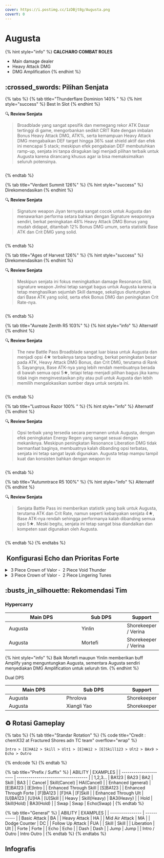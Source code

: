 ```yaml
---
cover: https://i.postimg.cc/1zDBjt8g/Augusta.png
coverY: 0
---
```


# Augusta

{% hint style="info" %}
**CALCHARO COMBAT ROLES**

* Main damage dealer
* Heavy Attack DMG
* DMG Amplification
{% endhint %}

## :crossed\_swords: Pilihan Senjata

{% tabs %}
{% tab title="Thunderflare Dominion 140% " %}
{% hint style="success" %}
Best In Slot
{% endhint %}

:mag: **Review Senjata**

> Broadblade yang sangat spesifik dan memegang rekor ATK Dasar tertinggi di game, mengorbankan sedikit CRIT Rate dengan imbalan Bonus Heavy Attack DMG, ATK%, serta kemampuan Heavy Attack DMG mengabaikan DEF target hingga 36% saat shield aktif dan efek ini mencapai 5 stack; meskipun efek pengabaian DEF membutuhkan ramp-up, senjata ini tanpa diragukan lagi menjadi pilihan terbaik untuk Augusta karena dirancang khusus agar ia bisa memaksimalkan seluruh potensinya.

<figure><img src="https://api-v2.encore.moe/resource/Data/Game/Aki/UI/UIResources/Common/Image/IconWeapon/T_IconWeapon21010046_UI.png" alt=""><figcaption></figcaption></figure>
{% endtab %}

{% tab title="Verdant Summit 126%" %}
{% hint style="success" %}
Direkomendasikan
{% endhint %}

:mag: **Review Senjata**

> Signature weapon Jiyan ternyata sangat cocok untuk Augusta dan menawarkan performa setara bahkan dengan Signature weaponnya sendiri, berkat peningkatan 48% Heavy Attack DMG Bonus yang mudah didapat, ditambah 12% Bonus DMG umum, serta statistik Base ATK dan Crit DMG yang solid.

<figure><img src="https://api.encore.moe/resource/Data/Game/Aki/UI/UIResources/Common/Image/IconWeapon/T_IconWeapon21010016_UI.png" alt=""><figcaption></figcaption></figure>
{% endtab %}

{% tab title="Ages of Harvest 126%" %}
{% hint style="success" %}
Direkomendasikan
{% endhint %}

:mag: **Review Senjata**

> Meskipun senjata ini fokus meningkatkan damage Resonance Skill, signature weapon Jinhsi tetap sangat bagus untuk Augusta karena ia tetap menghasilkan sejumlah Skill damage, sekaligus diuntungkan dari Base ATK yang solid, serta efek Bonus DMG dan peningkatan Crit Rate-nya.

<figure><img src="https://api.encore.moe/resource/Data/Game/Aki/UI/UIResources/Common/Image/IconWeapon/T_IconWeapon21010026_UI.png" alt=""><figcaption></figcaption></figure>
{% endtab %}

{% tab title="Aureate Zenith R5  103%" %}
{% hint style="info" %}
Alternatif
{% endhint %}

:mag: **Review Senjata**

> The new Battle Pass Broadblade sangat luar biasa untuk Augusta dan menjadi opsi 4★ terbaiknya tanpa tanding, berkat peningkatan besar pada ATK, Heavy Attack DMG Bonus, dan Crit DMG, terutama di Rank 5. Sayangnya, Base ATK-nya yang lebih rendah membuatnya berada di bawah semua opsi 5★, tetapi tetap menjadi pilihan bagus jika kamu tidak ingin menginvestasikan pity atau pull untuk Augusta dan lebih memilih mengalokasikan sumber daya untuk senjata ini.

<figure><img src="https://api.encore.moe/resource/Data/Game/Aki/UI/UIResources/Common/Image/IconWeapon/T_IconWeapon21010104_UI.png" alt=""><figcaption></figcaption></figure>
{% endtab %}

{% tab title="Lustrous Razor 100% " %}
{% hint style="info" %}
Alternatif
{% endhint %}

:mag: **Review Senjata**

> Opsi terbaik yang tersedia secara permanen untuk Augusta, dengan efek peningkatan Energy Regen yang sangat sesuai dengan mekaniknya. Meskipun peningkatan Resonance Liberation DMG tidak bermanfaat baginya, membuatnya kalah dibanding opsi terbatas, senjata ini tetap sangat layak digunakan. Augusta tetap mampu tampil kuat dan konsisten bahkan dengan weapon ini

<figure><img src="https://api.encore.moe/resource/Data/Game/Aki/UI/UIResources/Common/Image/IconWeapon/T_IconWeapon21010015_UI.png" alt=""><figcaption></figcaption></figure>
{% endtab %}

{% tab title="Autumntrace R5 100%" %}
{% hint style="info" %}
Alternatif
{% endhint %}

:mag: **Review Senjata**

> Senjata Battle Pass ini memberikan statistik yang baik untuk Augusta, terutama ATK dan Crit Rate, namun seperti kebanyakan senjata 4★, Base ATK-nya rendah sehingga performanya kalah dibanding semua opsi 5★. Meski begitu, senjata ini tetap sangat bisa diandalkan dan kompeten saat digunakan oleh Augusta.

<figure><img src="https://api.encore.moe/resource/Data/Game/Aki/UI/UIResources/Common/Image/IconWeapon/T_IconWeapon21010074_UI.png" alt=""><figcaption></figcaption></figure>
{% endtab %}
{% endtabs %}

## <img src="https://wuthering.wiki/img/item_10.png" alt="" data-size="line"> Konfigurasi Echo dan Prioritas Forte

<details>

<summary><img src="https://api.encore.moe/resource/Data/Game/Aki/UI/UIResources/Common/Image/IconElementAttri/T_IconElementAttriShield.png" alt="" data-size="line"> 3 Piece Crown of Valor  -  <img src="https://wuthering.wiki/img/fettericon_3.png" alt="" data-size="line">  2 Piece Void Thunder</summary>

Nightmare: Thundering Mephis - CR% / CDM%

<img src="https://api.encore.moe/resource/Data/Game/Aki/UI/UIResources/Common/Image/IconMonsterHead/T_IconMonsterHead_34017_UI.png" alt="" data-size="original">

**Echo Set**

* 3 - <mark style="color:purple;">**Electro DMG**</mark> bonus%
* 3 - <mark style="color:purple;">**Electro DMG**</mark> bonus%
* 1 - ATK%
* 1 - ATK%

**Prioritas Echo Substat**

* Energy Regen (>**125%**)

- CR% / CDM%
- ATK%

* Heavy Attack%
* Flat ATK

**Prioritas Forte**

Reso Libe > Forte > Normal Attack

> Intro dan Reso Skill cukup upgrade ke level 6.

</details>

<details>

<summary><img src="https://api.encore.moe/resource/Data/Game/Aki/UI/UIResources/Common/Image/IconElementAttri/T_IconElementAttriShield.png" alt="" data-size="line"> 3 Piece Crown of Valor  -  <img src="https://wuthering.wiki/img/fettericon_3.png" alt="" data-size="line">  2 Piece Lingering Tunes</summary>

Nightmare: Thundering Mephis - CR% / CDM%

<img src="https://api.encore.moe/resource/Data/Game/Aki/UI/UIResources/Common/Image/IconMonsterHead/T_IconMonsterHead_34017_UI.png" alt="" data-size="original">

**Echo Set**

* 3 - <mark style="color:purple;">**Electro DMG**</mark> bonus%
* 3 - <mark style="color:purple;">**Electro DMG**</mark> bonus%
* 1 - ATK%
* 1 - ATK%

**Prioritas Echo Substat**

* Energy Regen (>**125%**)

- CR% / CDM%
- ATK%

* Heavy Attack%
* Flat ATK

**Prioritas Forte**

Reso Libe > Forte > Normal Attack

> Intro dan Reso Skill cukup upgrade ke level 6.

</details>

## :busts\_in\_silhouette: Rekomendasi Tim

### Hypercarry

<table><thead><tr><th width="311">Main DPS</th><th width="183">Sub DPS</th><th>Support</th></tr></thead><tbody><tr><td><img src="https://i.postimg.cc/SsSSvgyw/Augusta.png" alt="" data-size="line"><img src="https://api.encore.moe/resource/Data/Game/Aki/UI/UIResources/Common/Image/IconElementAttri/T_IconElementAttriShield.png" alt="" data-size="line"><img src="https://wuthering.wiki/img/fettericon_3.png" alt="" data-size="line">  Augusta</td><td><img src="https://i.postimg.cc/7PtH6hwz/Yinlin-Icon.png" alt="" data-size="line"><img src="https://wuthering.wiki/img/fettericon_13.png" alt="" data-size="line"><img src="https://wuthering.wiki/img/fettericon_8.png" alt="" data-size="line"> Yinlin</td><td><img src="https://wuthering.wiki/img/fettericon_7.png" alt="" data-size="line"> Shorekeeper / Verina</td></tr><tr><td><img src="https://i.postimg.cc/SsSSvgyw/Augusta.png" alt="" data-size="line"><img src="https://api.encore.moe/resource/Data/Game/Aki/UI/UIResources/Common/Image/IconElementAttri/T_IconElementAttriShield.png" alt="" data-size="line"><img src="https://wuthering.wiki/img/fettericon_3.png" alt="" data-size="line">  Augusta</td><td><img src="https://i.postimg.cc/MTdW1KBh/Mortefi-Icon.png" alt="" data-size="line"><img src="https://api.encore.moe/resource/Data/Game/Aki/UI/UIResources/Common/Image/IconElementAttri/T_IconElementAttriCooperate.png" alt="" data-size="line"><img src="https://wuthering.wiki/img/fettericon_8.png" alt="" data-size="line"> Mortefi</td><td><img src="https://wuthering.wiki/img/fettericon_7.png" alt="" data-size="line"> Shorekeeper / Verina</td></tr></tbody></table>

{% hint style="info" %}
Baik Mortefi maupun Yinlin memberikan buff Amplify yang menguntungkan Augusta, sementara Augusta sendiri menyediakan DMG Amplification untuk seluruh tim.
{% endhint %}

Dual DPS

<table><thead><tr><th width="195">Main DPS</th><th width="211.8193359375">Sub DPS</th><th>Support</th></tr></thead><tbody><tr><td><img src="https://i.postimg.cc/SsSSvgyw/Augusta.png" alt="" data-size="line"><img src="https://api.encore.moe/resource/Data/Game/Aki/UI/UIResources/Common/Image/IconElementAttri/T_IconElementAttriShield.png" alt="" data-size="line"><img src="https://wuthering.wiki/img/fettericon_3.png" alt="" data-size="line">  Augusta</td><td><img src="https://static-cloudflare-ww.kuro.wiki/kuro/Client/Content/Aki/UI/UIResources/Common/Image/IconRoleHead256/T_IconRoleHead256_41_UI.webp" alt="" data-size="line"><img src="https://api.hakush.in/ww/UI/UIResources/Common/Image/IconElementAttri/T_IconElementAttriDarkVision.webp" alt="" data-size="line"> Phrolova</td><td><img src="https://wuthering.wiki/img/fettericon_7.png" alt="" data-size="line"> Shorekeeper</td></tr><tr><td><img src="https://i.postimg.cc/SsSSvgyw/Augusta.png" alt="" data-size="line"><img src="https://api.encore.moe/resource/Data/Game/Aki/UI/UIResources/Common/Image/IconElementAttri/T_IconElementAttriShield.png" alt="" data-size="line"><img src="https://wuthering.wiki/img/fettericon_3.png" alt="" data-size="line">  Augusta</td><td><img src="https://i.postimg.cc/N0tYVr73/Xiangli-yao-Icon.png" alt="" data-size="line"><img src="https://wuthering.wiki/img/fettericon_3.png" alt="" data-size="line"><img src="https://wuthering.wiki/img/fettericon_9.png" alt="" data-size="line"> Xiangli Yao</td><td><img src="https://wuthering.wiki/img/fettericon_7.png" alt="" data-size="line"> Shorekeeper</td></tr></tbody></table>

## :recycle: Rotasi Gameplay

{% tabs %}
{% tab title="Standar Rotation" %}
{% code title="Credit : chemX32 at Fractured Shores adn TC team" overflow="wrap" %}
```
Intro > [E]HA12 > Skill > Ult1 > [E]HA12 > [E]Skill123 > Ult2 > BAx9 > Echo > Outro
```
{% endcode %}
{% endtab %}

{% tab title="Prefix / Suffix" %}
| ABILITY                | EXAMPLES                             |
| ---------------------- | ------------------------------------ |
| 1,2,3...               | BA123 \| BA23 \| BA2 \| Skill \| BA3 |
| Cancel                 | Skill(Cancel) \| HA(Cancel)          |
| Enhanced (general)     | \[E]BA123 \| \[E]Intro               |
| Enhanced Through Skill | \[S]BA123                            |
| Enhanced Through Forte | \[F]BA123 \| \[F]HA \| \[F]Skill     |
| Enhanced Through Ult   | \[U]BA123 \| \[U]HA \| \[U]Skill     |
| Heavy                  | Skill(Heavy) \| BA3(Heavy)           |
| Hold                   | Skill(Hold) \| BA3(Hold)             |
| Swap                   | Swap \| Echo(Swap)                   |
{% endtab %}

{% tab title="General" %}
| ABILITY          | EXAMPLES    |
| ---------------- | ----------- |
| Basic Attack     | BA          |
| Heavy Attack     | HA          |
| Mid Air Attack   | MA          |
| Dodge Counter    | DC          |
| Follow Up Attack | FUA         |
| Skill            | Skill       |
| Liberation       | Ult         |
| Forte            | Forte       |
| Echo             | Echo        |
| Dash             | Dash        |
| Jump             | Jump        |
| Intro / Outro    | Intro Outro |
{% endtab %}
{% endtabs %}

## Infografis

<figure><img src="https://i.postimg.cc/5N0cWCcF/Augusta-1415-28082025.png" alt=""><figcaption></figcaption></figure>
